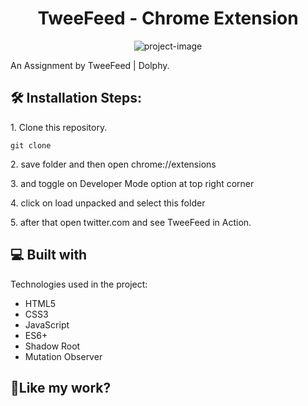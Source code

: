 <h1 align="center" id="title">TweeFeed - Chrome Extension</h1>

<p align="center"><img src="https://socialify.git.ci/Udaytondwal1/TweeFeed-Chrome-Extension/image?language=1&amp;name=1&amp;owner=1&amp;pattern=Floating%20Cogs&amp;theme=Light" alt="project-image"></p>

<p id="description">An Assignment by TweeFeed | Dolphy.</p>

<h2>🛠️ Installation Steps:</h2>

<p>1. Clone this repository.</p>

```
git clone 
```

<p>2. save folder and then open chrome://extensions</p>

<p>3. and toggle on Developer Mode option at top right corner</p>

<p>4. click on load unpacked and select this folder</p>

<p>5. after that open twitter.com and see TweeFeed in Action.</p>

  
  
<h2>💻 Built with</h2>

Technologies used in the project:

*   HTML5
*   CSS3
*   JavaScript
*   ES6+
*   Shadow Root
*   Mutation Observer


<h2>💖Like my work?</h2>
